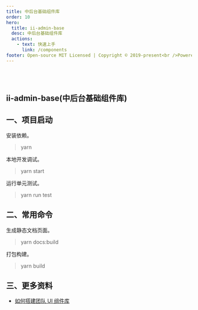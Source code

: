 ```yaml
---
title: 中后台基础组件库
order: 10
hero:
  title: ii-admin-base
  desc: 中后台基础组件库
  actions:
    - text: 快速上手
      link: /components
footer: Open-source MIT Licensed | Copyright © 2019-present<br />Powered by self
---
```


<br /><br />

## ii-admin-base(中后台基础组件库)

## 一、项目启动

安装依赖。

> yarn

本地开发调试。

> yarn start

运行单元测试。

> yarn run test

## 二、常用命令

生成静态文档页面。

> yarn docs:build

打包构建。

> yarn build

## 三、更多资料

- [如何搭建团队 UI 组件库](https://www.yuque.com/qg0ivw/ky9k8b/rn9whn)
